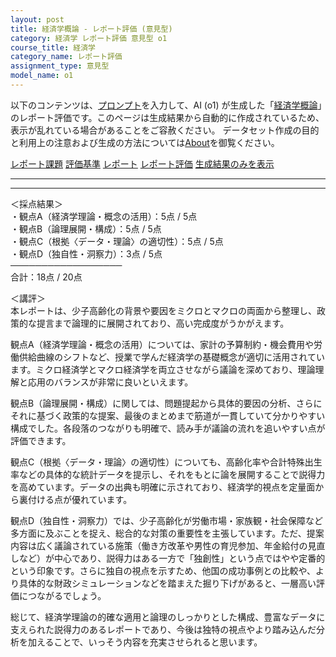 ```yaml
---
layout: post
title: 経済学概論 - レポート評価 (意見型)
category: 経済学 レポート評価 意見型 o1
course_title: 経済学
category_name: レポート評価
assignment_type: 意見型
model_name: o1
---
```


以下のコンテンツは、[プロンプト](https://github.com/takedatoshiyuki/synthetic_assignments/tree/main/generated/経済学/o1/prompt_レポート評価-意見型.md)を入力して、AI (o1) が生成した「[経済学概論](/contents/経済学/)」のレポート評価です。このページは生成結果から自動的に作成されているため、表示が乱れている場合があることをご容赦ください。
データセット作成の目的と利用上の注意および生成の方法については[About](/About)を御覧ください。

[レポート課題](../レポート課題-意見型)
[評価基準](../評価基準-意見型)
[レポート](../レポート-意見型)
[レポート評価](../レポート評価-意見型)
[生成結果のみを表示](https://github.com/takedatoshiyuki/synthetic_assignments/tree/main/generated/経済学/o1/レポート評価-意見型.md)
  

***
***
  
＜採点結果＞  
・観点A（経済学理論・概念の活用）：5点 / 5点  
・観点B（論理展開・構成）：5点 / 5点  
・観点C（根拠〈データ・理論〉の適切性）：5点 / 5点  
・観点D（独自性・洞察力）：3点 / 5点  
──────────────────  
合計：18点 / 20点  

＜講評＞  
本レポートは、少子高齢化の背景や要因をミクロとマクロの両面から整理し、政策的な提言まで論理的に展開されており、高い完成度がうかがえます。

観点A（経済学理論・概念の活用）については、家計の予算制約・機会費用や労働供給曲線のシフトなど、授業で学んだ経済学の基礎概念が適切に活用されています。ミクロ経済学とマクロ経済学を両立させながら議論を深めており、理論理解と応用のバランスが非常に良いといえます。

観点B（論理展開・構成）に関しては、問題提起から具体的要因の分析、さらにそれに基づく政策的な提案、最後のまとめまで筋道が一貫していて分かりやすい構成でした。各段落のつながりも明確で、読み手が議論の流れを追いやすい点が評価できます。

観点C（根拠〈データ・理論〉の適切性）についても、高齢化率や合計特殊出生率などの具体的な統計データを提示し、それをもとに論を展開することで説得力を高めています。データの出典も明確に示されており、経済学的視点を定量面から裏付ける点が優れています。

観点D（独自性・洞察力）では、少子高齢化が労働市場・家族観・社会保障など多方面に及ぶことを捉え、総合的な対策の重要性を主張しています。ただ、提案内容は広く議論されている施策（働き方改革や男性の育児参加、年金給付の見直しなど）が中心であり、説得力はある一方で「独創性」という点ではやや定番的という印象です。さらに独自の視点を示すため、他国の成功事例との比較や、より具体的な財政シミュレーションなどを踏まえた掘り下げがあると、一層高い評価につながるでしょう。

総じて、経済学理論の的確な適用と論理のしっかりとした構成、豊富なデータに支えられた説得力のあるレポートであり、今後は独特の視点やより踏み込んだ分析を加えることで、いっそう内容を充実させられると思います。
